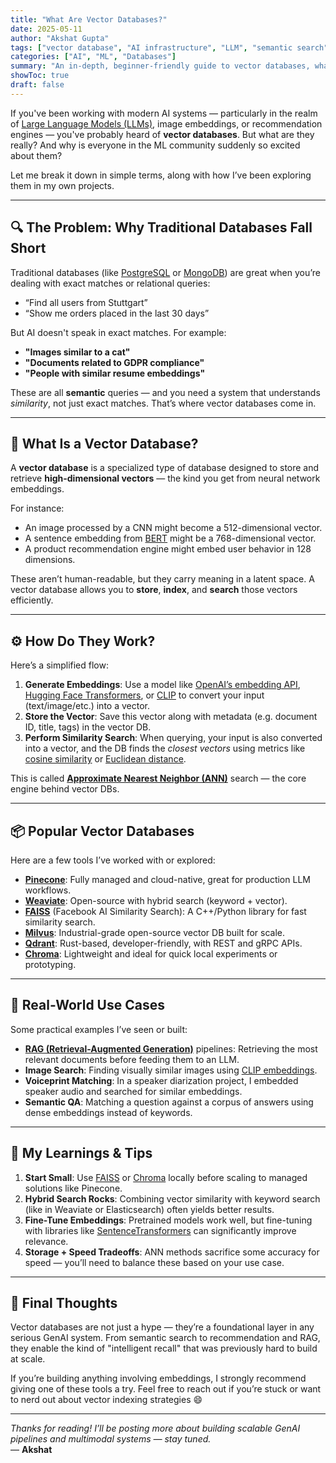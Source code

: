 ```yaml
---
title: "What Are Vector Databases?"
date: 2025-05-11
author: "Akshat Gupta"
tags: ["vector database", "AI infrastructure", "LLM", "semantic search"]
categories: ["AI", "ML", "Databases"]
summary: "An in-depth, beginner-friendly guide to vector databases, what they are, how they work, and where they fit in GenAI systems."
showToc: true
draft: false
---
```


If you've been working with modern AI systems — particularly in the realm of [Large Language Models (LLMs)](https://huggingface.co/learn/nlp-course/chapter1/3?utm_source=chatgpt), image embeddings, or recommendation engines — you've probably heard of **vector databases**. But what are they really? And why is everyone in the ML community suddenly so excited about them?

Let me break it down in simple terms, along with how I’ve been exploring them in my own projects.

---

## 🔍 The Problem: Why Traditional Databases Fall Short

Traditional databases (like [PostgreSQL](https://www.postgresql.org/) or [MongoDB](https://www.mongodb.com/)) are great when you’re dealing with exact matches or relational queries:
- “Find all users from Stuttgart”
- “Show me orders placed in the last 30 days”

But AI doesn't speak in exact matches. For example:
- **"Images similar to a cat"**
- **"Documents related to GDPR compliance"**
- **"People with similar resume embeddings"**

These are all **semantic** queries — and you need a system that understands *similarity*, not just exact matches. That’s where vector databases come in.

---

## 🧭 What Is a Vector Database?

A **vector database** is a specialized type of database designed to store and retrieve **high-dimensional vectors** — the kind you get from neural network embeddings.

For instance:
- An image processed by a CNN might become a 512-dimensional vector.
- A sentence embedding from [BERT](https://arxiv.org/abs/1810.04805) might be a 768-dimensional vector.
- A product recommendation engine might embed user behavior in 128 dimensions.

These aren’t human-readable, but they carry meaning in a latent space. A vector database allows you to **store**, **index**, and **search** those vectors efficiently.

---

## ⚙️ How Do They Work?

Here’s a simplified flow:

1. **Generate Embeddings**: Use a model like [OpenAI’s embedding API](https://platform.openai.com/docs/guides/embeddings), [Hugging Face Transformers](https://huggingface.co/docs/transformers/index), or [CLIP](https://openai.com/research/clip) to convert your input (text/image/etc.) into a vector.
2. **Store the Vector**: Save this vector along with metadata (e.g. document ID, title, tags) in the vector DB.
3. **Perform Similarity Search**: When querying, your input is also converted into a vector, and the DB finds the *closest vectors* using metrics like [cosine similarity](https://en.wikipedia.org/wiki/Cosine_similarity) or [Euclidean distance](https://en.wikipedia.org/wiki/Euclidean_distance).

This is called **[Approximate Nearest Neighbor (ANN)](https://en.wikipedia.org/wiki/Nearest_neighbor_search#Approximate_nearest_neighbor)** search — the core engine behind vector DBs.

---

## 📦 Popular Vector Databases

Here are a few tools I’ve worked with or explored:

- [**Pinecone**](https://www.pinecone.io/): Fully managed and cloud-native, great for production LLM workflows.
- [**Weaviate**](https://weaviate.io/): Open-source with hybrid search (keyword + vector).
- [**FAISS**](https://github.com/facebookresearch/faiss) (Facebook AI Similarity Search): A C++/Python library for fast similarity search.
- [**Milvus**](https://milvus.io/): Industrial-grade open-source vector DB built for scale.
- [**Qdrant**](https://qdrant.tech/): Rust-based, developer-friendly, with REST and gRPC APIs.
- [**Chroma**](https://www.trychroma.com/): Lightweight and ideal for quick local experiments or prototyping.

---

## 🚀 Real-World Use Cases

Some practical examples I’ve seen or built:

- **[RAG (Retrieval-Augmented Generation)](https://www.pinecone.io/learn/retrieval-augmented-generation/)** pipelines: Retrieving the most relevant documents before feeding them to an LLM.
- **Image Search**: Finding visually similar images using [CLIP embeddings](https://huggingface.co/blog/clip).
- **Voiceprint Matching**: In a speaker diarization project, I embedded speaker audio and searched for similar embeddings.
- **Semantic QA**: Matching a question against a corpus of answers using dense embeddings instead of keywords.

---

## 🧪 My Learnings & Tips

1. **Start Small**: Use [FAISS](https://github.com/facebookresearch/faiss) or [Chroma](https://www.trychroma.com/) locally before scaling to managed solutions like Pinecone.
2. **Hybrid Search Rocks**: Combining vector similarity with keyword search (like in Weaviate or Elasticsearch) often yields better results.
3. **Fine-Tune Embeddings**: Pretrained models work well, but fine-tuning with libraries like [SentenceTransformers](https://www.sbert.net/) can significantly improve relevance.
4. **Storage + Speed Tradeoffs**: ANN methods sacrifice some accuracy for speed — you’ll need to balance these based on your use case.

---

## 🧩 Final Thoughts

Vector databases are not just a hype — they’re a foundational layer in any serious GenAI system. From semantic search to recommendation and RAG, they enable the kind of "intelligent recall" that was previously hard to build at scale.

If you’re building anything involving embeddings, I strongly recommend giving one of these tools a try. Feel free to reach out if you’re stuck or want to nerd out about vector indexing strategies 😄

---

*Thanks for reading! I’ll be posting more about building scalable GenAI pipelines and multimodal systems — stay tuned.*  
— **Akshat**
